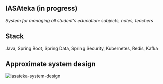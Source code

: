 ## IASAteka (in progress)
*System for managing all student's education: subjects, notes, teachers* 

## Stack
Java, Spring Boot, Spring Data, Spring Security, Kubernetes, Redis, Kafka

## Approximate system design

![iasateka-system-design](https://github.com/IASAStudentCouncil/IASAteka/assets/78265212/61fe4d67-75a7-43b6-b712-ef090568a5d6)
